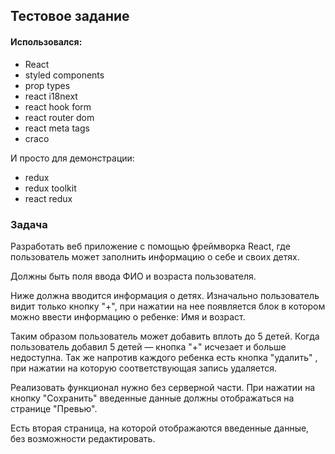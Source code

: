## Тестовое задание

#### Использовался:
- React
- styled components
- prop types
- react i18next
- react hook form
- react router dom
- react meta tags
- craco

И просто для демонстрации:
- redux
- redux toolkit
- react redux

### Задача

Разработать веб приложение с помощью фреймворка React,
где пользователь может заполнить информацию о себе и своих детях.

Должны быть поля ввода ФИО и возраста пользователя.



Ниже должна вводится информация о детях.
Изначально пользователь видит только кнопку "+", при нажатии на нее появляется 
блок в котором можно ввести информацию о ребенке: 
Имя и возраст. 

Таким образом пользователь может добавить вплоть до 5 детей. Когда пользователь добавил 5 детей — кнопка "+" исчезает и больше недоступна. Так же напротив каждого ребенка есть кнопка "удалить" , при нажатии на которую соответствующая запись удаляется.

Реализовать функционал нужно без серверной части. При нажатии на кнопку "Сохранить" введенные данные должны отображаться на странице "Превью".



Есть вторая страница, на которой отображаются введенные данные, без возможности редактировать.